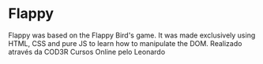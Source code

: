 # Flappy 

Flappy was based on the Flappy Bird's game. It was made exclusively using HTML, CSS and pure JS to learn how to manipulate the DOM. Realizado através da COD3R Cursos Online pelo Leonardo